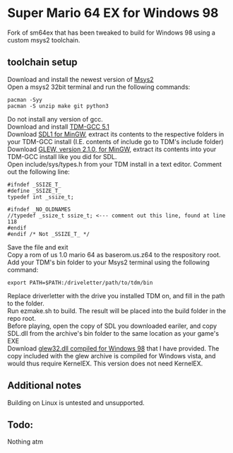 # Super Mario 64 EX for Windows 98
Fork of sm64ex that has been tweaked to build for Windows 98 using a custom msys2 toolchain.
## toolchain setup
Download and install the newest version of [Msys2](https://www.msys2.org/)<br>
Open a msys2 32bit terminal and run the following commands:
```
pacman -Syy
pacman -S unzip make git python3
```
Do not install any version of gcc.<br>
Download and install [TDM-GCC 5.1](https://sourceforge.net/projects/tdm-gcc/files/TDM-GCC%20Installer/tdm-gcc-5.1.0-3.exe/download)<br>
Download [SDL1 for MinGW](http://libsdl.org/release/SDL-devel-1.2.14-mingw32.zip), extract its contents to the respective folders in your TDM-GCC install (I.E. contents of include go to TDM's include folder)<br>
Download [GLEW, version 2.1.0, for MinGW](https://sourceforge.net/projects/glew/files/glew/2.1.0/glew-2.1.0-win32.zip/download), extract its contents into your TDM-GCC install like you did for SDL.<br>
Open include/sys/types.h from your TDM install in a text editor. Comment out the following line:
```
#ifndef _SSIZE_T_
#define _SSIZE_T_
typedef int _ssize_t;

#ifndef	_NO_OLDNAMES
//typedef _ssize_t ssize_t; <--- comment out this line, found at line 118
#endif
#endif /* Not _SSIZE_T_ */ 
```
Save the file and exit<br>
Copy a rom of us 1.0 mario 64 as baserom.us.z64 to the respository root.<br>
Add your TDM's bin folder to your Msys2 terminal using the following command:
```
export PATH=$PATH:/driveletter/path/to/tdm/bin
```
Replace driverletter with the drive you installed TDM on, and fill in the path to the folder.<br>
Run ezmake.sh to build. The result will be placed into the build folder in the repo root.<br>
Before playing, open the copy of SDL you downloaded eariler, and copy SDL.dll from the archive's bin folder to the same location as your game's EXE<br>
Download [glew32.dll compiled for Windows 98](https://github.com/EzioisAwesome56/sm64ex-win98/releases/download/GLEW32/glew32.dll) that I have provided. The copy included with the glew archive is compiled for Windows vista, and would thus require KernelEX. This version does not need KernelEX.

## Additional notes
Building on Linux is untested and unsupported.

## Todo:
Nothing atm
